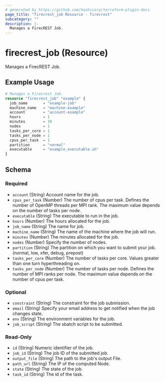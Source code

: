 ```yaml
---
# generated by https://github.com/hashicorp/terraform-plugin-docs
page_title: "firecrest_job Resource - firecrest"
subcategory: ""
description: |-
  Manages a FirecREST Job.
---
```


# firecrest_job (Resource)

Manages a FirecREST Job.

## Example Usage

```terraform
# Manages a Firecrest Job.
resource "firecrest_job" "example" {
  job_name       = "example-job"
  machine_name   = "machine-example"
  account        = "account-example"
  hours          = 1
  minutes        = 30
  nodes          = 1
  tasks_per_core = 1
  tasks_per_node = 1
  cpus_per_task  = 1
  partition      = "normal"
  executable     = "example_executable.sh"
}
```

<!-- schema generated by tfplugindocs -->
## Schema

### Required

- `account` (String) Account name for the job.
- `cpus_per_task` (Number) The number of cpus per task. Defines the number of OpenMP threads per MPI rank. The maximum value depends on the number of tasks per node.
- `executable` (String) The executable to run in the job.
- `hours` (Number) The hours allocated for the job.
- `job_name` (String) The name for job.
- `machine_name` (String) The name of the machine where the job will run.
- `minutes` (Number) The minutes allocated for the job.
- `nodes` (Number) Specify the number of nodes.
- `partition` (String) The partition on which you want to submit your job. (normal, low, xfer, debug, prepost)
- `tasks_per_core` (Number) The number of tasks per core. Values greater than one turn hyperthreading on.
- `tasks_per_node` (Number) The number of tasks per node. Defines the number of MPI ranks per node. The maximum value depends on the number of cpus per task.

### Optional

- `constraint` (String) The constraint for the job submission.
- `email` (String) Specify your email address to get notified when the job changes state.
- `env` (String) The environment variables for the job.
- `job_script` (String) The sbatch script to be submitted.

### Read-Only

- `id` (String) Numeric identifier of the job.
- `job_id` (String) The job ID of the submitted job.
- `output_file` (String) The path to the job's output File.
- `path_url` (String) The IP of the computed Node.
- `state` (String) The state of the job.
- `task_id` (String) The id of the task.
